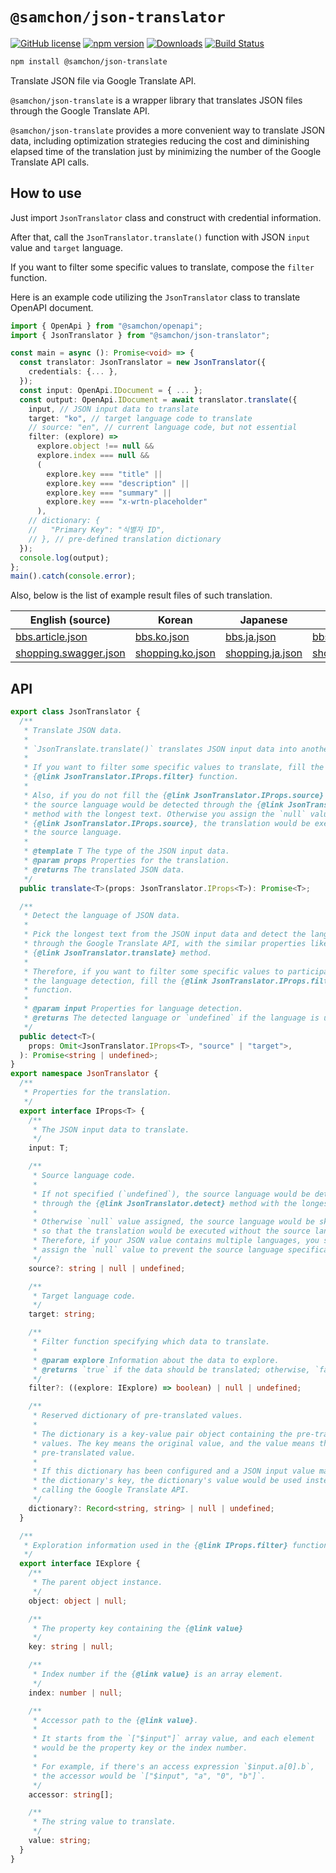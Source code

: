 # `@samchon/json-translator`
[![GitHub license](https://img.shields.io/badge/license-MIT-blue.svg)](https://github.com/samchon/json-translator/blob/master/LICENSE)
[![npm version](https://img.shields.io/npm/v/@samchon/json-translator.svg)](https://www.npmjs.com/package/@samchon/json-translator)
[![Downloads](https://img.shields.io/npm/dm/@samchon/json-translator.svg)](https://www.npmjs.com/package/@samchon/json-translator)
[![Build Status](https://github.com/samchon/json-translator/workflows/build/badge.svg)](https://github.com/samchon/json-translator/actions?query=workflow%3Abuild)

```bash
npm install @samchon/json-translate 
```

Translate JSON file via Google Translate API.

`@samchon/json-translate` is a wrapper library that translates JSON files through the Google Translate API. 

`@samchon/json-translate` provides a more convenient way to translate JSON data, including optimization strategies reducing the cost and diminishing elapsed time of the translation just by minimizing the number of the Google Translate API calls.




## How to use
Just import `JsonTranslator` class and construct with credential information.

After that, call the `JsonTranslator.translate()` function with JSON `input` value and `target` language.

If you want to filter some specific values to translate, compose the `filter` function.

Here is an example code utilizing the `JsonTranslator` class to translate OpenAPI document.

```typescript
import { OpenApi } from "@samchon/openapi";
import { JsonTranslator } from "@samchon/json-translator";

const main = async (): Promise<void> => {
  const translator: JsonTranslator = new JsonTranslator({
    credentials: {... },
  });
  const input: OpenApi.IDocument = { ... };
  const output: OpenApi.IDocument = await translator.translate({
    input, // JSON input data to translate
    target: "ko", // target language code to translate
    // source: "en", // current language code, but not essential
    filter: (explore) =>
      explore.object !== null &&
      explore.index === null &&
      (
        explore.key === "title" ||
        explore.key === "description" ||
        explore.key === "summary" ||
        explore.key === "x-wrtn-placeholder"
      ),
    // dictionary: {
    //   "Primary Key": "식별자 ID",
    // }, // pre-defined translation dictionary
  });
  console.log(output);
};
main().catch(console.error);
```

Also, below is the list of example result files of such translation.

English (source) | Korean | Japanese | Arabic
--------|--------|----------|--------
[bbs.article.json](https://github.com/samchon/json-translator/blob/master/assets/input/bbs.article.json) | [bbs.ko.json](https://github.com/samchon/json-translator/blob/master/assets/output/bbs.article.ko.json) | [bbs.ja.json](https://github.com/samchon/json-translator/blob/master/assets/output/bbs.article.ja.json) | [bbs.ar.json](https://github.com/samchon/json-translator/blob/master/assets/output/bbs.article.ar.json)
[shopping.swagger.json](https://github.com/samchon/json-translator/blob/master/assets/input/shopping.swagger.json) | [shopping.ko.json](https://github.com/samchon/json-translator/blob/master/assets/output/shopping.swagger.ko.json) | [shopping.ja.json](https://github.com/samchon/json-translator/blob/master/assets/output/shopping.swagger.ja.json) | [shopping.ar.json](https://github.com/samchon/json-translator/blob/master/assets/output/shopping.swagger.ar.json)




## API
```typescript
export class JsonTranslator {
  /**
   * Translate JSON data.
   *
   * `JsonTranslate.translate()` translates JSON input data into another language.
   *
   * If you want to filter some specific values to translate, fill the
   * {@link JsonTranslator.IProps.filter} function.
   *
   * Also, if you do not fill the {@link JsonTranslator.IProps.source} value,
   * the source language would be detected through the {@link JsonTranslator.detect}
   * method with the longest text. Otherwise you assign the `null` value to the
   * {@link JsonTranslator.IProps.source}, the translation would be executed without
   * the source language.
   *
   * @template T The type of the JSON input data.
   * @param props Properties for the translation.
   * @returns The translated JSON data.
   */
  public translate<T>(props: JsonTranslator.IProps<T>): Promise<T>;

  /**
   * Detect the language of JSON data.
   *
   * Pick the longest text from the JSON input data and detect the language
   * through the Google Translate API, with the similar properties like the
   * {@link JsonTranslator.translate} method.
   *
   * Therefore, if you want to filter some specific values to participate in
   * the language detection, fill the {@link JsonTranslator.IProps.filter}
   * function.
   *
   * @param input Properties for language detection.
   * @returns The detected language or `undefined` if the language is unknown.
   */
  public detect<T>(
    props: Omit<JsonTranslator.IProps<T>, "source" | "target">,
  ): Promise<string | undefined>;
}
export namespace JsonTranslator {
  /**
   * Properties for the translation.
   */
  export interface IProps<T> {
    /**
     * The JSON input data to translate.
     */
    input: T;

    /**
     * Source language code.
     *
     * If not specified (`undefined`), the source language would be detected
     * through the {@link JsonTranslator.detect} method with the longest text.
     *
     * Otherwise `null` value assigned, the source language would be skipped,
     * so that the translation would be executed without the source language.
     * Therefore, if your JSON value contains multiple languages, you should
     * assign the `null` value to prevent the source language specification.
     */
    source?: string | null | undefined;

    /**
     * Target language code.
     */
    target: string;

    /**
     * Filter function specifying which data to translate.
     *
     * @param explore Information about the data to explore.
     * @returns `true` if the data should be translated; otherwise, `false`.
     */
    filter?: ((explore: IExplore) => boolean) | null | undefined;

    /**
     * Reserved dictionary of pre-translated values.
     *
     * The dictionary is a key-value pair object containing the pre-translated
     * values. The key means the original value, and the value means the
     * pre-translated value.
     *
     * If this dictionary has been configured and a JSON input value matches to
     * the dictionary's key, the dictionary's value would be used instead of
     * calling the Google Translate API.
     */
    dictionary?: Record<string, string> | null | undefined;
  }

  /**
   * Exploration information used in the {@link IProps.filter} function.
   */
  export interface IExplore {
    /**
     * The parent object instance.
     */
    object: object | null;

    /**
     * The property key containing the {@link value}
     */
    key: string | null;

    /**
     * Index number if the {@link value} is an array element.
     */
    index: number | null;

    /**
     * Accessor path to the {@link value}.
     *
     * It starts from the `["$input"]` array value, and each element
     * would be the property key or the index number.
     *
     * For example, if there's an access expression `$input.a[0].b`,
     * the accessor would be `["$input", "a", "0", "b"]`.
     */
    accessor: string[];

    /**
     * The string value to translate.
     */
    value: string;
  }
}
```